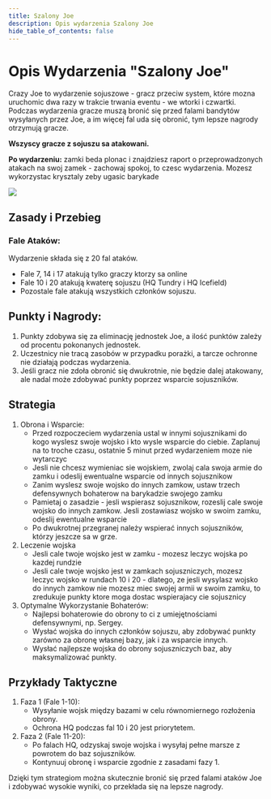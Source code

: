 ```yaml
---
title: Szalony Joe
description: Opis wydarzenia Szalony Joe 
hide_table_of_contents: false
---
```


# Opis Wydarzenia "Szalony Joe"
Crazy Joe to wydarzenie sojuszowe - gracz przeciw system, które mozna uruchomic dwa razy w trakcie trwania eventu - we wtorki i czwartki.
Podczas wydarzenia gracze muszą bronić się przed falami bandytów wysyłanych przez Joe, a im więcej fal uda się obronić, tym lepsze nagrody otrzymują gracze.

**Wszyscy gracze z sojuszu sa atakowani.**

**Po wydarzeniu:**
zamki beda plonac i znajdziesz raport o przeprowadzonych atakach na swoj zamek - zachowaj spokoj, to czesc wydarzenia. Mozesz wykorzystac krysztaly zeby ugasic barykade

![](../../../../../static/img/crazy_joe.png)

## Zasady i Przebieg
### Fale Ataków:

Wydarzenie składa się z 20 fal ataków.

* Fale 7, 14 i 17 atakują tylko graczy ktorzy sa online
* Fale 10 i 20 atakują kwaterę sojuszu (HQ Tundry i HQ Icefield)
* Pozostale fale atakują wszystkich członków sojuszu.

## Punkty i Nagrody:
1. Punkty zdobywa się za eliminację jednostek Joe, a ilość punktów zależy od procentu pokonanych jednostek.
2. Uczestnicy nie tracą zasobów w przypadku porażki, a tarcze ochronne nie działają podczas wydarzenia.
3. Jeśli gracz nie zdoła obronić się dwukrotnie, nie będzie dalej atakowany, ale nadal może zdobywać punkty poprzez wsparcie sojuszników.

## Strategia
1. Obrona i Wsparcie:
   * Przed rozpoczeciem wydarzenia ustal w innymi sojusznikami do kogo wyslesz swoje wojsko i kto wysle wsparcie do ciebie. Zaplanuj na to troche czasu, ostatnie 5 minut przed wydarzeniem moze nie wytarczyc
   * Jesli nie chcesz wymieniac sie wojskiem, zwolaj cala swoja armie do zamku i odeslij ewentualne wsparcie od innych sojusznikow
   * Zanim wyslesz swoje wojsko do innych zamkow, ustaw trzech defensywnych bohaterow na barykadzie swojego zamku
   * Pamietaj o zasadzie - jesli wspierasz sojusznikow, rozeslij cale swoje wojsko do innych zamkow. Jesli zostawiasz wojsko w swoim zamku, odeslij ewentualne wsparcie
   * Po dwukrotnej przegranej należy wspierać innych sojuszników, którzy jeszcze sa w grze.
2. Leczenie wojska
   * Jesli cale twoje wojsko jest w zamku - mozesz leczyc wojska po kazdej rundzie
   * Jesli cale twoje wojsko jest w zamkach sojuszniczych, mozesz leczyc wojsko w rundach 10 i 20 - dlatego, ze jesli wysylasz wojsko do innych zamkow nie mozesz miec swojej armii w swoim zamku, to zredukuje punkty ktore moga dostac wspierajacy cie sojusznicy
3. Optymalne Wykorzystanie Bohaterów:
   * Najlepsi bohaterowie do obrony to ci z umiejętnościami defensywnymi, np. Sergey.
   * Wysłać wojska do innych członków sojuszu, aby zdobywać punkty zarówno za obronę własnej bazy, jak i za wsparcie innych.
   * Wysłać najlepsze wojska do obrony sojuszniczych baz, aby maksymalizować punkty.

## Przykłady Taktyczne
1. Faza 1 (Fale 1-10):
   * Wysyłanie wojsk między bazami w celu równomiernego rozłożenia obrony.
   * Ochrona HQ podczas fal 10 i 20 jest priorytetem.
2. Faza 2 (Fale 11-20):
   * Po falach HQ, odzyskaj swoje wojska i wysyłaj pełne marsze z powrotem do baz sojuszników.
   * Kontynuuj obronę i wsparcie zgodnie z zasadami fazy 1.


Dzięki tym strategiom można skutecznie bronić się przed falami ataków Joe i zdobywać wysokie wyniki, co przekłada się na lepsze nagrody.